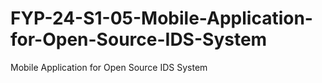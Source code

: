# FYP-24-S1-05-Mobile-Application-for-Open-Source-IDS-System
Mobile Application for Open Source IDS System
